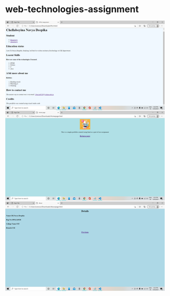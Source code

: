 # web-technologies-assignment
<img src="https://github.com/19PA1A0528/web-technologies-assignment/blob/main/port%20output.png">
<img src="https://github.com/19PA1A0528/web-technologies-assignment/blob/main/home%20output.png">
<img src="https://github.com/19PA1A0528/web-technologies-assignment/blob/main/about%20output.png">
